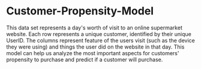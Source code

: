 # Customer-Propensity-Model
This data set represents a day's worth of visit to an online supermarket website. Each row represents a unique customer, identified by their unique UserID. The columns represent feature of the users visit (such as the device they were using) and things the user did on the website in that day. This model can help us analyze the most important aspects for customers' propensity to purchase and predict if a customer will purchase.
